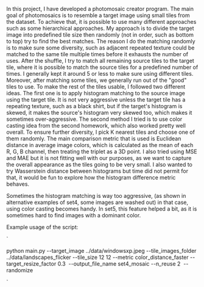 In this project, I have developed a photomosaic creator program. The main goal of photomosaics is to resemble a target image using small tiles from the dataset. To achieve that, it is possible to use many different approaches such as some hierarchical approaches. My approach is to divide the target image into predefined tile size then randomly (not in order, such as bottom to top) try to find the best matches. The reason I do the matching randomly is to make sure some diversity, such as adjacent repeated texture could be matched to the same tile multiple times before it exhausts the number of uses. After the shuffle, I try to match all remaining source tiles to the target tile, where it is possible to match the source tiles for a predefined number of times. I generally kept it around 5 or less to make sure using different tiles. Moreover, after matching some tiles, we generally run out of the "good" tiles to use. To make the rest of the tiles usable, I followed two different ideas. The first one is to apply histogram matching to the source image using the target tile. It is not very aggressive unless the target tile has a repeating texture, such as a black shirt, but if the target's histogram is skewed, it makes the source's histogram very skewed too, which makes it sometimes over-aggressive. The second method I tried is to use color casting idea from the second homework, which also worked pretty well overall. To ensure further diversity, I pick K nearest tiles and choose one of them randomly. The main comparison metric that is used is Euclidean distance in average image colors, which is calculated as the mean of each R, G, B channel, then treating the triplet as a 3D point. I also tried using MSE and MAE but it is not fitting well with our purposes, as we want to capture the overall appearance as the tiles going to be very small. I also wanted to try Wasserstein distance between histograms but time did not permit for that, it would be fun to explore how the histogram difference metric behaves. 



Sometimes the histogram matching is way too aggressive, (as shown in alternative examples of set4, some images are washed out) in that case, using color casting becomes handy. In set5, this feature helped a bit, as it is sometimes hard to find images with a dominant color.



Example usage of the script:

`

python main.py --target_image ../data/windowsxp.jpeg --tile_images_folder ../data/landscapes_flicker --tile_size 12 12 --metric color_distance_faster --target_resize_factor 0.3  --output_file_name set4_mosaic --n_reuse 2  --randomize

`